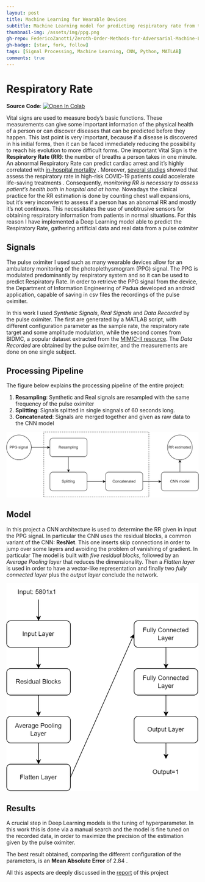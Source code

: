 ```yaml
---
layout: post
title: Machine Learning for Wearable Devices
subtitle: Machine Learning model for predicting respiratory rate from the PPG (Photoplethysmography) signal 
thumbnail-img: /assets/img/ppg.png
gh-repo: FedericoZanotti/Zeroth-Order-Methods-for-Adversarial-Machine-Learning
gh-badge: [star, fork, follow]
tags: [Signal Processing, Machine Learning, CNN, Python, MATLAB]
comments: true
---
```


# Respiratory Rate

**Source Code**: [![Open In Colab](https://colab.research.google.com/assets/colab-badge.svg)](https://colab.research.google.com/github/FedericoZanotti/Respiratory-Rate-Estimation-on-Measurements-of-Wearable-Device/blob/master/HDA_project.ipynb)

Vital signs are used to measure body’s basic functions.
These measurements can give some important information
of the physical health of a person or can discover diseases
that can be predicted before they happen. This last point
is very important, because if a disease is discovered in his
initial forms, then it can be faced immediately reducing the
possibility to reach his evolution to more difficult forms.
One important Vital Sign is the **Respiratory Rate (RR)**: the
number of breaths a person takes in one minute. An abnormal
Respiratory Rate can predict cardiac arrest and it’s highly
correlated with [in-hospital mortality](https://pubmed.ncbi.nlm.nih.gov/8410395/) . Moreover, [several
studies](https://pubmed.ncbi.nlm.nih.gov/34028169/#:~:text=Our%20cohort%20study%20of%20hospitalized,associated%20with%20markedly%20elevated%20mortality.) showed that assess the respiratory rate in high-risk
COVID-19 patients could accelerate life-saving treatments .
Consequently, _monitoring RR is necessary to assess patient’s
health both in hospital and at home_. Nowadays the clinical
practice for the RR estimation is done by counting chest wall
expansions, but it’s very inconvient to assess if a person has
an abnornal RR and mostly it’s not continuos. This necessitates the use of unobtrusive sensors for obtaining respiratory
information from patients in normal situations.
For this reason I have implemented a Deep Learning model able to predict the Respiratory Rate, gathering artificial data and real data from a pulse oximiter

## Signals

The pulse oximiter I used such as many wearable devices allow for an ambulatory monitoring of the photoplethysmogram (PPG)
signal. The PPG is modulated predominantly by respiratory system and so it can be used to predict Respiratory
Rate. 
In order to retrieve the PPG signal from the device, the Department of Information Engineering of Padua developed an android application, capable of saving in csv files
the recordings of the pulse oximiter. 

In this work I used _Synthetic Signals_, _Real Signals_ and _Data Recorded_ by the pulse oximiter. The first are generated by a MATLAB script, with different configuration parameter as the sample rate, the respiratory rate target and some
amplitude modulation, while the second comes from BIDMC, a popular dataset extracted from the [MIMIC-II resource](https://pubmed.ncbi.nlm.nih.gov/10851218/).
The _Data Recorded_ are obtained by the pulse oximiter, and the measurements are done on one single subject. 

## Processing Pipeline

The figure below explains the processing pipeline of the entire project:
1. **Resampling**: Synthetic and Real signals are resampled with the same frequency of the pulse oximiter
2. **Splitting**: Signals splitted in single singnals of $60$ seconds long.
3. **Concatenated**: Signals are merged together and given as raw data to the CNN model

<img src="/assets/img/diag.png" />

## Model

In this project a CNN architecture is used to determine
the RR given in input the PPG signal. In particular the CNN
uses the residual blocks, a common variant of the CNN:
**ResNet**. This one inserts skip connections in order to
jump over some layers and avoiding the problem of vanishing
of gradient.
In particular The model is built with _five residual blocks_, followed by
an _Average Pooling layer_ that reduces the dimensionality.
Then a _Flatten layer_ is used in order to have a vector-like
representation and finally two _fully connected layer_ plus the
_output layer_ conclude the network.

<img src="/assets/img/model.png" />

## Results

A crucial step in Deep Learning models is the tuning of
hyperparameter. In this work this is done via a manual search
and the model is fine tuned on the recorded data, in order to
maximize the precision of the estimation given by the pulse
oximiter.

The best result obtained, comparing the different configuration of the parameters, is an **Mean Absolute Error** of $2.84$ .

All this aspects are deeply discussed in the [report](https://github.com/FedericoZanotti/Respiratory-Rate-Estimation-on-Measurements-of-Wearable-Device/blob/main/Report.pdf) of this project





